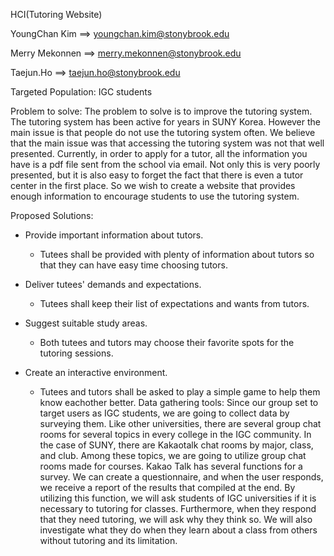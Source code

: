 
HCI(Tutoring Website)

YoungChan Kim ==> youngchan.kim@stonybrook.edu

Merry Mekonnen ==> merry.mekonnen@stonybrook.edu

Taejun.Ho ==> taejun.ho@stonybrook.edu

Targeted Population: IGC students

Problem to solve: The problem to solve is to improve the tutoring system. The tutoring system has been active for years in SUNY Korea. However the main issue is that people do not use the tutoring system often. We believe that the main issue was that accessing the tutoring system was not that well presented. Currently, in order to apply for a tutor, all the information you have is a pdf file sent from the school via email. Not only this is very poorly presented, but it is also easy to forget the fact that there is even a tutor center in the first place. So we wish to create a website that provides enough information to encourage students to use the tutoring system.

Proposed Solutions:

  * Provide important information about tutors.
     - Tutees shall be provided with plenty of information about tutors so that they can have easy time choosing tutors.
  
  * Deliver tutees' demands and expectations.
      - Tutees shall keep their list of expectations and wants from tutors.

  * Suggest suitable study areas.
      - Both tutees and tutors may choose their favorite spots for the tutoring sessions.   
      
  * Create an interactive environment.
      - Tutees and tutors shall be asked to play a simple game to help them know eachother better.
Data gathering tools: Since our group set to target users as IGC students, we are going to collect data by surveying them. Like other universities, there are several group chat rooms for several topics in every college in the IGC community. In the case of SUNY, there are Kakaotalk chat rooms by major, class, and club. Among these topics, we are going to utilize group chat rooms made for courses. Kakao Talk has several functions for a survey. We can create a questionnaire, and when the user responds, we receive a report of the results that compiled at the end. By utilizing this function, we will ask students of IGC universities if it is necessary to tutoring for classes. Furthermore, when they respond that they need tutoring, we will ask why they think so. We will also investigate what they do when they learn about a class from others without tutoring and its limitation.
